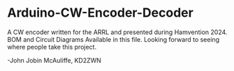 # Arduino-CW-Encoder-Decoder
A CW encoder written for the ARRL and presented during Hamvention 2024. BOM and Circuit Diagrams Available in this file. Looking forward to seeing where people take this project. 

-John Jobin McAuliffe, KD2ZWN

